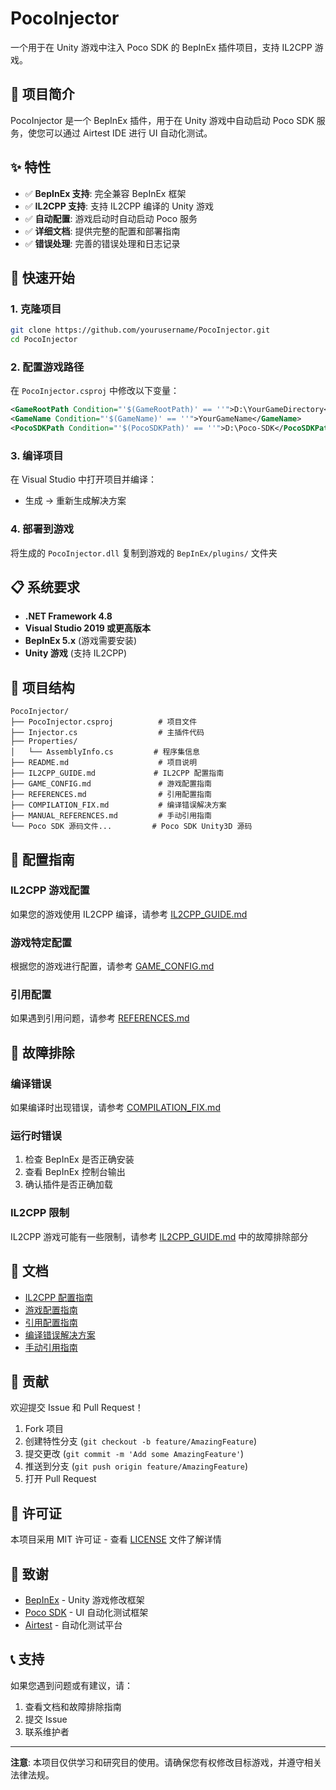 # PocoInjector

一个用于在 Unity 游戏中注入 Poco SDK 的 BepInEx 插件项目，支持 IL2CPP 游戏。

## 🎯 项目简介

PocoInjector 是一个 BepInEx 插件，用于在 Unity 游戏中自动启动 Poco SDK 服务，使您可以通过 Airtest IDE 进行 UI 自动化测试。

## ✨ 特性

- ✅ **BepInEx 支持**: 完全兼容 BepInEx 框架
- ✅ **IL2CPP 支持**: 支持 IL2CPP 编译的 Unity 游戏
- ✅ **自动配置**: 游戏启动时自动启动 Poco 服务
- ✅ **详细文档**: 提供完整的配置和部署指南
- ✅ **错误处理**: 完善的错误处理和日志记录

## 🚀 快速开始

### 1. 克隆项目
```bash
git clone https://github.com/yourusername/PocoInjector.git
cd PocoInjector
```

### 2. 配置游戏路径
在 `PocoInjector.csproj` 中修改以下变量：
```xml
<GameRootPath Condition="'$(GameRootPath)' == ''">D:\YourGameDirectory</GameRootPath>
<GameName Condition="'$(GameName)' == ''">YourGameName</GameName>
<PocoSDKPath Condition="'$(PocoSDKPath)' == ''">D:\Poco-SDK</PocoSDKPath>
```

### 3. 编译项目
在 Visual Studio 中打开项目并编译：
- 生成 → 重新生成解决方案

### 4. 部署到游戏
将生成的 `PocoInjector.dll` 复制到游戏的 `BepInEx/plugins/` 文件夹

## 📋 系统要求

- **.NET Framework 4.8**
- **Visual Studio 2019 或更高版本**
- **BepInEx 5.x** (游戏需要安装)
- **Unity 游戏** (支持 IL2CPP)

## 📁 项目结构

```
PocoInjector/
├── PocoInjector.csproj          # 项目文件
├── Injector.cs                  # 主插件代码
├── Properties/
│   └── AssemblyInfo.cs         # 程序集信息
├── README.md                    # 项目说明
├── IL2CPP_GUIDE.md             # IL2CPP 配置指南
├── GAME_CONFIG.md               # 游戏配置指南
├── REFERENCES.md                # 引用配置指南
├── COMPILATION_FIX.md           # 编译错误解决方案
├── MANUAL_REFERENCES.md         # 手动引用指南
└── Poco SDK 源码文件...         # Poco SDK Unity3D 源码
```

## 🔧 配置指南

### IL2CPP 游戏配置
如果您的游戏使用 IL2CPP 编译，请参考 [IL2CPP_GUIDE.md](IL2CPP_GUIDE.md)

### 游戏特定配置
根据您的游戏进行配置，请参考 [GAME_CONFIG.md](GAME_CONFIG.md)

### 引用配置
如果遇到引用问题，请参考 [REFERENCES.md](REFERENCES.md)

## 🐛 故障排除

### 编译错误
如果编译时出现错误，请参考 [COMPILATION_FIX.md](COMPILATION_FIX.md)

### 运行时错误
1. 检查 BepInEx 是否正确安装
2. 查看 BepInEx 控制台输出
3. 确认插件是否正确加载

### IL2CPP 限制
IL2CPP 游戏可能有一些限制，请参考 [IL2CPP_GUIDE.md](IL2CPP_GUIDE.md) 中的故障排除部分

## 📖 文档

- [IL2CPP 配置指南](IL2CPP_GUIDE.md)
- [游戏配置指南](GAME_CONFIG.md)
- [引用配置指南](REFERENCES.md)
- [编译错误解决方案](COMPILATION_FIX.md)
- [手动引用指南](MANUAL_REFERENCES.md)

## 🤝 贡献

欢迎提交 Issue 和 Pull Request！

1. Fork 项目
2. 创建特性分支 (`git checkout -b feature/AmazingFeature`)
3. 提交更改 (`git commit -m 'Add some AmazingFeature'`)
4. 推送到分支 (`git push origin feature/AmazingFeature`)
5. 打开 Pull Request

## 📄 许可证

本项目采用 MIT 许可证 - 查看 [LICENSE](LICENSE) 文件了解详情

## 🙏 致谢

- [BepInEx](https://github.com/BepInEx/BepInEx) - Unity 游戏修改框架
- [Poco SDK](https://github.com/AirtestProject/Poco-SDK) - UI 自动化测试框架
- [Airtest](https://github.com/AirtestProject/Airtest) - 自动化测试平台

## 📞 支持

如果您遇到问题或有建议，请：
1. 查看文档和故障排除指南
2. 提交 Issue
3. 联系维护者

---

**注意**: 本项目仅供学习和研究目的使用。请确保您有权修改目标游戏，并遵守相关法律法规。
